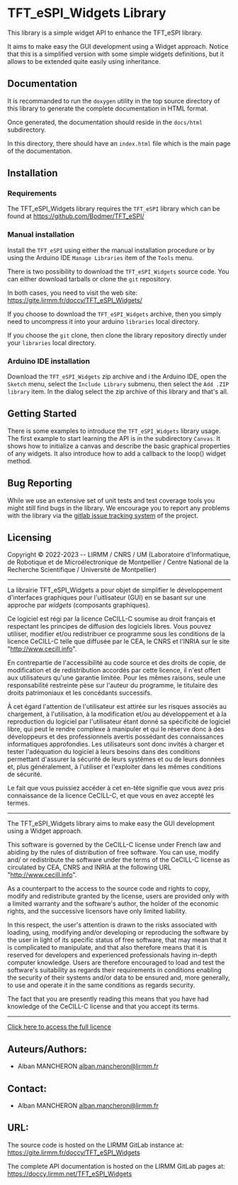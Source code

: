 TFT_eSPI_Widgets Library
========================

This library is a simple widget API to enhance the TFT_eSPI library.

It aims to make easy the GUI development using a Widget approach. Notice
that this is a simplified version with some simple widgets definitions, but
it allows to be extended quite easily using inheritance.

Documentation
-------------

It is recommanded to run the `doxygen` utility in the top source directory
of this library to generate the complete documentation in HTML format.

Once generated, the documentation should reside in the `docs/html`
subdirectory.

In this directory, there should have an `index.html` file which is the main
page of the documentation.

Installation
------------

### Requirements

The TFT_eSPI_Widgets library requires the `TFT_eSPI` library which can be found
at https://github.com/Bodmer/TFT_eSPI/

### Manual installation

Install the `TFT_eSPI` using either the manual installation procedure or by
using the Arduino IDE `Manage Libraries` item of the `Tools` menu.

There is two possibility to download the `TFT_eSPI_Widgets` source code. You
can either download tarballs or clone the `git` repository.

In both cases, you need to visit the web site:
https://gite.lirmm.fr/doccy/TFT_eSPI_Widgets/

If you choose to download the `TFT_eSPI_Widgets` archive, then you simply
need to uncompress it into your arduino `libraries` local directory.

If you choose the `git` clone, then clone the library repository directly
under your `libraries` local directory.


### Arduino IDE installation

Download the `TFT_eSPI_Widgets` zip archive and i the Arduino IDE, open the
`Sketch` menu, select the `Include Library` submenu, then select the `Add
.ZIP library` item. In the dialog select the zip archive of this library and
that's all.

Getting Started
---------------

There is some examples to introduce the `TFT_eSPI_Widgets` library usage.
The first example to start learning the API is in the subdirectory `Canvas`.
It shows how to initialize a canvas and describe the basic graphical
properties of any widgets. It also introduce how to add a callback to the
loop() widget method.

Bug Reporting
-------------

While we use an extensive set of unit tests and test coverage tools
you might still find bugs in the library. We encourage you to report
any problems with the library via the
[gitlab issue tracking system](https://gite.lirmm.fr/doccy/TFT_eSPI_Widgets/-/issues)
of the project.

Licensing
---------

Copyright © 2022-2023 -- LIRMM / CNRS / UM
(Laboratoire d'Informatique, de Robotique et de Microélectronique de Montpellier /
Centre National de la Recherche Scientifique /
Université de Montpellier)

-------------------------------------------------------------------------

La librairie TFT_eSPI_Widgets a pour objet de simplifier le développement
d'interfaces graphiques  pour l'uitlisateur  (GUI)  en se basant  sur une
approche par *widgets* (composants graphiques).

Ce logiciel est régi par la licence CeCILL-C soumise au droit français et
respectant les principes  de diffusion des logiciels libres.  Vous pouvez
utiliser, modifier et/ou redistribuer ce programme sous les conditions de
la licence CeCILL-C telle que diffusée par le CEA, le CNRS et l'INRIA sur
le site "http://www.cecill.info".

En contrepartie de l'accessibilité au code source et des droits de copie,
de modification et de redistribution accordés par cette licence, il n'est
offert aux utilisateurs qu'une garantie limitée.  Pour les mêmes raisons,
seule une responsabilité  restreinte pèse  sur l'auteur du programme,  le
titulaire des droits patrimoniaux et les concédants successifs.

À  cet égard  l'attention de  l'utilisateur est  attirée sur  les risques
associés  au chargement,  à  l'utilisation,  à  la modification  et/ou au
développement  et à la reproduction du  logiciel par  l'utilisateur étant
donné  sa spécificité  de logiciel libre,  qui peut le rendre  complexe à
manipuler et qui le réserve donc à des développeurs et des professionnels
avertis  possédant  des  connaissances  informatiques  approfondies.  Les
utilisateurs  sont donc  invités  à  charger  et  tester  l'adéquation du
logiciel  à leurs besoins  dans des conditions  permettant  d'assurer  la
sécurité de leurs systêmes et ou de leurs données et,  plus généralement,
à l'utiliser et l'exploiter dans les mêmes conditions de sécurité.

Le fait  que vous puissiez accéder  à cet en-tête signifie  que vous avez
pris connaissance de la licence CeCILL-C, et que vous en avez accepté les
termes.

-------------------------------------------------------------------------

The TFT_eSPI_Widgets library aims to make easy the GUI development using
a Widget approach.

This software is governed by the CeCILL-C license under French law and
abiding by the rules of distribution of free software. You can use,
modify and/ or redistribute the software under the terms of the CeCILL-C
license as circulated by CEA, CNRS and INRIA at the following URL
"http://www.cecill.info".

As a counterpart to the access to the source code and rights to copy,
modify and redistribute granted by the license, users are provided only
with a limited warranty and the software's author, the holder of the
economic rights, and the successive licensors have only limited
liability.

In this respect, the user's attention is drawn to the risks associated
with loading, using, modifying and/or developing or reproducing the
software by the user in light of its specific status of free software,
that may mean that it is complicated to manipulate, and that also
therefore means that it is reserved for developers and experienced
professionals having in-depth computer knowledge. Users are therefore
encouraged to load and test the software's suitability as regards their
requirements in conditions enabling the security of their systems and/or
data to be ensured and, more generally, to use and operate it in the same
conditions as regards security.

The fact that you are presently reading this means that you have had
knowledge of the CeCILL-C license and that you accept its terms.

-------------------------------------------------------------------------

[Click here to access the full licence](LICENSE.md)

Auteurs/Authors:
----------------

* Alban MANCHERON  <alban.mancheron@lirmm.fr>

Contact:
--------

* Alban MANCHERON  <alban.mancheron@lirmm.fr>

URL:
----

The source code is hosted on the LIRMM GitLab instance at:
https://gite.lirmm.fr/doccy/TFT_eSPI_Widgets


The complete API documentation is hosted on the LIRMM GitLab pages at:
https://doccy.lirmm.net/TFT_eSPI_Widgets

<!--
Local Variables:
eval: (flyspell-mode)
ispell-local-dictionary: "american"
End:
-->
